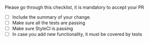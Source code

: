 Please go through this checklist, it is mandatory to accept your PR

- [ ] Include the summary of your change.
- [ ] Make sure all the tests are passing
- [ ] Make sure StyleCI is passing
- [ ] In case you add new functionality, it must be covered by tests
